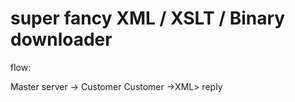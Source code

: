 # super fancy XML / XSLT / Binary downloader

flow:

Master server -> Customer
Customer ->XML> reply